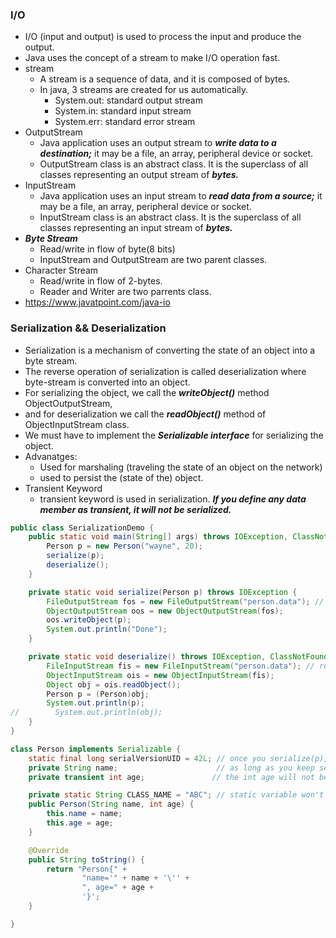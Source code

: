 ### I/O 
- I/O (input and output) is used to process the input and produce the output.
- Java uses the concept of a stream to make I/O operation fast.
- stream
  - A stream is a sequence of data, and it is composed of bytes.
  - In java, 3 streams are created for us automatically.
    - System.out: standard output stream
    - System.in: standard input stream
    - System.err: standard error stream
- OutputStream
   - Java application uses an output stream to ***write data to a destination;*** it may be a file, an array, peripheral device or socket.
   - OutputStream class is an abstract class. It is the superclass of all classes representing an output stream of ***bytes.***
- InputStream
  - Java application uses an input stream to ***read data from a source;*** it may be a file, an array, peripheral device or socket.
  - InputStream class is an abstract class. It is the superclass of all classes representing an input stream of ***bytes.***
- ***Byte Stream***
  - Read/write in flow of byte(8 bits)
  - InputStream and OutputStream are two parent classes.
- Character Stream
  - Read/write in flow of 2-bytes.
  - Reader and Writer are two parrents class.
- https://www.javatpoint.com/java-io

### Serialization && Deserialization
- Serialization is a mechanism of converting the state of an object into a byte stream. 
- The reverse operation of serialization is called deserialization where byte-stream is converted into an object.
- For serializing the object, we call the ***writeObject()*** method ObjectOutputStream, 
- and for deserialization we call the ***readObject()*** method of ObjectInputStream class.
- We must have to implement the ***Serializable interface*** for serializing the object.
- Advanatges:
  - Used for marshaling (traveling the state of an object on the network)
  - used to persist the (state of the) object.
- Transient Keyword
  - transient keyword is used in serialization. ***If you define any data member as transient, it will not be serialized.***
```java
public class SerializationDemo {
    public static void main(String[] args) throws IOException, ClassNotFoundException {
        Person p = new Person("wayne", 20);
        serialize(p);
        deserialize();
    }

    private static void serialize(Person p) throws IOException {
        FileOutputStream fos = new FileOutputStream("person.data"); // writing data to a File
        ObjectOutputStream oos = new ObjectOutputStream(fos);
        oos.writeObject(p);
        System.out.println("Done");
    }

    private static void deserialize() throws IOException, ClassNotFoundException {
        FileInputStream fis = new FileInputStream("person.data"); // read data from a source
        ObjectInputStream ois = new ObjectInputStream(fis);
        Object obj = ois.readObject();
        Person p = (Person)obj;
        System.out.println(p);
//        System.out.println(obj);
    }
}

class Person implements Serializable {
    static final long serialVersionUID = 42L; // once you serialize(p), you change/delete some fields or methods
    private String name;                      // as long as you keep serialVersionUID the same, you can still deserialize back
    private transient int age;               // the int age will not be serialized since it has a transient keyword

    private static String CLASS_NAME = "ABC"; // static variable won't be serialized
    public Person(String name, int age) {
        this.name = name;
        this.age = age;
    }

    @Override
    public String toString() {
        return "Person{" +
                "name='" + name + '\'' +
                ", age=" + age +
                '}';
    }

}
```

